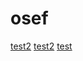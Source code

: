 # osef

<a href="velocare_mobile://login">test2</a>
<a href="velocare://login">test2</a>
[test](velocare://login)
